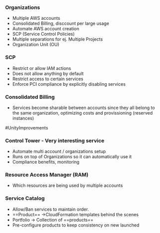 ### Organizations
- Multiple AWS accounts
- Consolidated Billing, disccount per large usage
- Automate AWS account creation
- SCP (Service Control Policies)
- Multiple separations for ej. Multiple Projects
- Organization Unit (OU)
### SCP
- Restrict or allow IAM actions
- Does not allow anything by default
- Restrict access to certain services
- Enforce PCI compliance by explicitly disabling services
### Consolidated Billing
- Services become sharable between accounts since they all belong to the same organization, optimizing costs and provissioning (reserved instances)

#UnityImprovements 
### Control Tower - Very interesting service
- Automate multi account / organizations setup
- Runs on top of Organizations so it can automatically use it
- Compliance benefits, monitoring 
### Resource Access Manager (RAM)
- Which resources are being used by multiple accounts
### Service Catalog
- Allow/Ban services to maintain order.
- ==Product== ->CloudFormation templates behind the scenes
- Portfolio -> Collection of ==products==
- Pre-configure products to keep consistency on new launched
